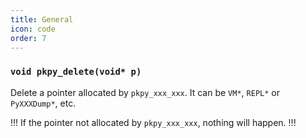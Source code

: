```yaml
---
title: General
icon: code
order: 7
---
```

### `void pkpy_delete(void* p)`

Delete a pointer allocated by `pkpy_xxx_xxx`.
It can be `VM*`, `REPL*` or `PyXXXDump*`, etc.

!!!
If the pointer not allocated by `pkpy_xxx_xxx`, nothing will happen.
!!!